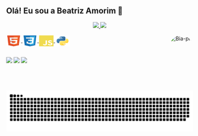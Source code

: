 <div align="left">
  <h2>Olá! Eu sou a Beatriz Amorim 👋 </h2>
 </div>
<div align="center">
  <a href="https://github.com/beatrizamorinn">
  <img height="180em" src="https://github-readme-stats.vercel.app/api?username=beatrizamorinn&show_icons=true&theme=synthwave&include_all_commits=true&count_private=true"/>
  <img height="180em" src="https://github-readme-stats.vercel.app/api/top-langs/?username=beatrizamorinn&layout=compact&langs_count=7&theme=synthwave"/>
</div>
<div style="display: inline_block"><br>
 <img align="center" alt="Bia-HTML" height="30" width="40" src="https://raw.githubusercontent.com/devicons/devicon/master/icons/html5/html5-original.svg">
  <img align="center" alt="Bia-CSS" height="30" width="40" src="https://raw.githubusercontent.com/devicons/devicon/master/icons/css3/css3-original.svg">
  <img align="center" alt="Bia-Js" height="30" width="40" src="https://raw.githubusercontent.com/devicons/devicon/master/icons/javascript/javascript-plain.svg">
  <img align="center" alt="Bia-Python" height="30" width="40" src="https://raw.githubusercontent.com/devicons/devicon/master/icons/python/python-original.svg">
  <img align="right" alt="Bia-pic" height="150" style="border-radius:50px;" src="https://discord.com/811b2974-fdc0-4014-94e3-2a661dd6fac6">
</div>
  
  ##
 
<div> 
  <a href="https://www.instagram.com/beatrizamorinn/" target="_blank"><img src="https://img.shields.io/badge/-Instagram-%23E4405F?style=for-the-badge&logo=instagram&logoColor=white" target="_blank"></a>
  <a href = "bia_amorinn2@hotmail.com"><img src="https://img.shields.io/badge/-Gmail-%23333?style=for-the-badge&logo=gmail&logoColor=white" target="_blank"></a>
  <a href="https://www.linkedin.com/in/beatrizamorinn/" target="_blank"><img src="https://img.shields.io/badge/-LinkedIn-%230077B5?style=for-the-badge&logo=linkedin&logoColor=white" target="_blank"></a> 
 
  ![Snake animation](https://github.com/beatrizamorinn/beatrizamorinn/blob/output/github-contribution-grid-snake.svg)
 
</div>
